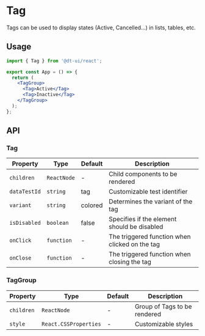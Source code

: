 # Tag

Tags can be used to display states (Active, Cancelled...) in lists, tables, etc.

## Usage

```jsx
import { Tag } from '@dt-ui/react';

export const App = () => {
  return (
    <TagGroup>
      <Tag>Active</Tag>
      <Tag>Inactive</Tag>
    </TagGroup>
  );
};
```

## API

### Tag

| Property     | Type        | Default | Description                                    |
| ------------ | ----------- | ------- | ---------------------------------------------- |
| `children`   | `ReactNode` | -       | Child components to be rendered                |
| `dataTestId` | `string`    | tag     | Customizable test identifier                   |
| `variant`    | `string`    | colored | Determines the variant of the tag              |
| `isDisabled` | `boolean`   | false   | Specifies if the element should be disabled    |
| `onClick`    | `function`  | -       | The triggered function when clicked on the tag |
| `onClose`    | `function`  | -       | The triggered function when closing the tag    |

### TagGroup

| Property   | Type                  | Default | Description                  |
| ---------- | --------------------- | ------- | ---------------------------- |
| `children` | `ReactNode`           | -       | Group of Tags to be rendered |
| `style`    | `React.CSSProperties` | -       | Customizable styles          |
